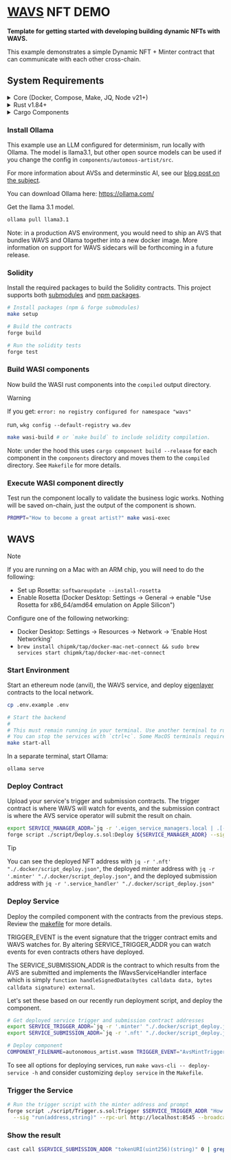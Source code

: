 # [WAVS](https://docs.wavs.xyz) NFT DEMO

**Template for getting started with developing building dynamic NFTs with WAVS.**

This example demonstrates a simple Dynamic NFT + Minter contract that can communicate with each other cross-chain.

## System Requirements

<details>
<summary>Core (Docker, Compose, Make, JQ, Node v21+)</summary>

### Docker

- **MacOS**: `brew install --cask docker`
- **Linux**: `sudo apt -y install docker.io`
- **Windows WSL**: [docker desktop wsl](https://docs.docker.com/desktop/wsl/#turn-on-docker-desktop-wsl-2) & `sudo chmod 666 /var/run/docker.sock`
- [Docker Documentation](https://docs.docker.com/get-started/get-docker/)

### Docker Compose

- **MacOS**: Already installed with Docker installer
- **Linux + Windows WSL**: `sudo apt-get install docker-compose-v2`
- [Compose Documentation](https://docs.docker.com/compose/)

### Make

- **MacOS**: `brew install make`
- **Linux + Windows WSL**: `sudo apt -y install make`
- [Make Documentation](https://www.gnu.org/software/make/manual/make.html)

### JQ

- **MacOS**: `brew install jq`
- **Linux + Windows WSL**: `sudo apt -y install jq`
- [JQ Documentation](https://jqlang.org/download/)

### Node.js

- **Required Version**: v21+
- [Installation via NVM](https://github.com/nvm-sh/nvm?tab=readme-ov-file#installing-and-updating)
</details>

<details>

<summary>Rust v1.84+</summary>

### Rust Installation

```bash
curl --proto '=https' --tlsv1.2 -sSf https://sh.rustup.rs | sh

rustup toolchain install stable
rustup target add wasm32-wasip2
```

### Upgrade Rust

```bash
# Remove old targets if present
rustup target remove wasm32-wasi || true
rustup target remove wasm32-wasip1 || true

# Update and add required target
rustup update stable
rustup target add wasm32-wasip2
```

</details>

<details>
<summary>Cargo Components</summary>

### Install Cargo Components

```bash
# Install required cargo components
# https://github.com/bytecodealliance/cargo-component#installation
cargo install cargo-binstall
cargo binstall cargo-component warg-cli wkg --locked --no-confirm --force

# Configure default registry
wkg config --default-registry wa.dev
```

</details>

### Install Ollama

This example use an LLM configured for determinism, run locally with Ollama. The model is llama3.1, but other open source models can be used if you change the config in `components/automous-artist/src`.

For more information about AVSs and determinstic AI, see our [blog post on the subject](https://www.layer.xyz/news-and-insights/deterministic-ai).

You can download Ollama here: https://ollama.com/

Get the llama 3.1 model.

```bash
ollama pull llama3.1
```

Note: in a production AVS environment, you would need to ship an AVS that bundles WAVS and Ollama together into a new docker image. More information on support for WAVS sidecars will be forthcoming in a future release.

### Solidity

Install the required packages to build the Solidity contracts. This project supports both [submodules](./.gitmodules) and [npm packages](./package.json).

```bash
# Install packages (npm & forge submodules)
make setup

# Build the contracts
forge build

# Run the solidity tests
forge test
```

### Build WASI components

Now build the WASI rust components into the `compiled` output directory.

> [!WARNING]
> If you get: `error: no registry configured for namespace "wavs"`
>
> run, `wkg config --default-registry wa.dev`

```bash
make wasi-build # or `make build` to include solidity compilation.
```

Note: under the hood this uses `cargo component build --release` for each component in the `components` directory and moves them to the `compiled` directory. See `Makefile` for more details.

### Execute WASI component directly

Test run the component locally to validate the business logic works. Nothing will be saved on-chain, just the output of the component is shown.

```bash
PROMPT="How to become a great artist?" make wasi-exec
```

## WAVS

> [!NOTE]
> If you are running on a Mac with an ARM chip, you will need to do the following:
>
> - Set up Rosetta: `softwareupdate --install-rosetta`
> - Enable Rosetta (Docker Desktop: Settings -> General -> enable "Use Rosetta for x86_64/amd64 emulation on Apple Silicon")
>
> Configure one of the following networking:
>
> - Docker Desktop: Settings -> Resources -> Network -> 'Enable Host Networking'
> - `brew install chipmk/tap/docker-mac-net-connect && sudo brew services start chipmk/tap/docker-mac-net-connect`

### Start Environment

Start an ethereum node (anvil), the WAVS service, and deploy [eigenlayer](https://www.eigenlayer.xyz/) contracts to the local network.

```bash
cp .env.example .env

# Start the backend
#
# This must remain running in your terminal. Use another terminal to run other commands.
# You can stop the services with `ctrl+c`. Some MacOS terminals require pressing it twice.
make start-all
```

In a separate terminal, start Ollama:

```
ollama serve
```

### Deploy Contract

Upload your service's trigger and submission contracts. The trigger contract is where WAVS will watch for events, and the submission contract is where the AVS service operator will submit the result on chain.

```bash
export SERVICE_MANAGER_ADDR=`jq -r '.eigen_service_managers.local | .[-1]' .docker/deployments.json`
forge script ./script/Deploy.s.sol:Deploy ${SERVICE_MANAGER_ADDR} --sig "run(string)" --rpc-url http://localhost:8545 --broadcast
```

> [!TIP]
> You can see the deployed NFT address with `jq -r '.nft' "./.docker/script_deploy.json"`,
> the deployed minter address with `jq -r '.minter' "./.docker/script_deploy.json"`,
> and the deployed submission address with `jq -r '.service_handler' "./.docker/script_deploy.json"`

### Deploy Service

Deploy the compiled component with the contracts from the previous steps. Review the [makefile](./Makefile) for more details.

TRIGGER_EVENT is the event signature that the trigger contract emits and WAVS watches for. By altering SERVICE_TRIGGER_ADDR you can watch events for even contracts others have deployed.

The SERVICE_SUBMISSION_ADDR is the contract to which results from the AVS are submitted and implements the IWavsServiceHandler interface which is simply `function handleSignedData(bytes calldata data, bytes calldata signature) external`.

Let's set these based on our recently run deployment script, and deploy the component.

```bash
# Get deployed service trigger and submission contract addresses
export SERVICE_TRIGGER_ADDR=`jq -r '.minter' "./.docker/script_deploy.json"`
export SERVICE_SUBMISSION_ADDR=`jq -r '.nft' "./.docker/script_deploy.json"`

# Deploy component
COMPONENT_FILENAME=autonomous_artist.wasm TRIGGER_EVENT="AvsMintTrigger(address,string,uint64,uint8)" SERVICE_TRIGGER_ADDR=$SERVICE_TRIGGER_ADDR SERVICE_SUBMISSION_ADDR=$SERVICE_SUBMISSION_ADDR make deploy-service
```

To see all options for deploying services, run `make wavs-cli -- deploy-service -h` and consider customizing `deploy service` in the `Makefile`.

### Trigger the Service

```bash
# Run the trigger script with the minter address and prompt
forge script ./script/Trigger.s.sol:Trigger $SERVICE_TRIGGER_ADDR "How do I become a great Artist?" \
  --sig "run(address,string)" --rpc-url http://localhost:8545 --broadcast
```

### Show the result

```bash
cast call $SERVICE_SUBMISSION_ADDR "tokenURI(uint256)(string)" 0 | grep -o 'base64,[^"]*' | cut -d',' -f2 | base64 -d | jq
```
